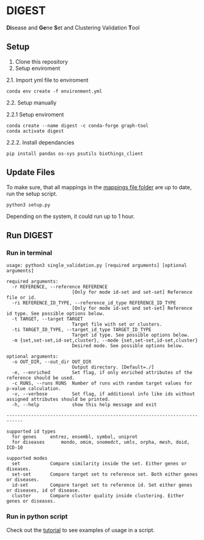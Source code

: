 # DIGEST
**Di**sease and **Ge**ne **S**et and Clustering Validation **T**ool
## Setup
1. Clone this repository
2. Setup enviroment

2.1. Import yml file to enviroment
```
conda env create -f environment.yml
```
2.2. Setup manually

2.2.1 Setup enviroment
```
conda create --name digest -c conda-forge graph-tool
conda activate digest
```
2.2.2. Install dependancies
```
pip install pandas os-sys psutils biothings_client
```
## Update Files
To make sure, that all mappings in the [mappings file folder](https://github.com/digest-env/digest/tree/main/mapping_files) are up to date, run the setup script.
```
python3 setup.py
```
Depending on the system, it could run up to 1 hour.
## Run DIGEST
### Run in terminal
```
usage: python3 single_validation.py [required arguments] [optional arguments]

required arguments:
  -r REFERENCE, --reference REFERENCE
                        [Only for mode id-set and set-set] Reference file or id. 
  -ri REFERENCE_ID_TYPE, --reference_id_type REFERENCE_ID_TYPE
                        [Only for mode id-set and set-set] Reference id type. See possible options below.
  -t TARGET, --target TARGET
                        Target file with set or clusters.
  -ti TARGET_ID_TYPE, --target_id_type TARGET_ID_TYPE
                        Target id type. See possible options below.
  -m {set,set-set,id-set,cluster}, --mode {set,set-set,id-set,cluster}
                        Desired mode. See possible options below.

optional arguments:
  -o OUT_DIR, --out_dir OUT_DIR
                        Output directory. [Default=./]
  -e, --enriched        Set flag, if only enriched attributes of the reference should be used.
  -c RUNS, --runs RUNS  Number of runs with random target values for p-value calculation.
  -v, --verbose         Set flag, if additional info like ids without assigned attributes should be printed.
  -h, --help            show this help message and exit

----------------------------------------------------------------------------

supported id types
  for genes		entrez, ensembl, symbol, uniprot
  for diseases		mondo, omim, snomedct, umls, orpha, mesh, doid, ICD-10

supported modes
  set			Compare similarity inside the set. Either genes or diseases.
  set-set		Compare target set to reference set. Both either genes or diseases.
  id-set		Compare target set to reference id. Set either genes or diseases, id of disease.
  cluster		Compare cluster quality inside clustering. Either genes or diseases.
 ```
 ### Run in python script
 Check out the [tutorial](https://github.com/digest-env/digest/tree/main/tutorial) to see examples of usage in a script.
